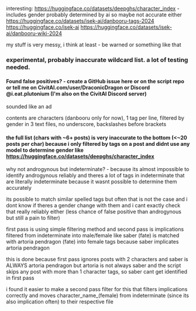 interesting: https://huggingface.co/datasets/deepghs/character_index - includes gender probably determined by ai so maybe not accurate either
https://huggingface.co/datasets/isek-ai/danbooru-tags-2024
https://huggingface.co/isek-ai
https://huggingface.co/datasets/isek-ai/danbooru-wiki-2024

my stuff is very messy, i think at least - be warned or something like that

### experimental, probably inaccurate wildcard list. **a lot of testing needed**.

#### Found false positives? - create a GitHub issue here or on the script repo or tell me on CivitAI.com/user/DraconicDragon or Discord @i.eat.plutonium (I'm also on the CivitAI Discord server)

sounded like an ad

contents are characters (danbooru only for now), 1 tag per line, filtered by gender in 3 text files, no underscore, backslashes before brackets

#### the full list (chars with ~6+ posts) is very inaccurate to the bottom (<~20 posts per char) because i only filtered by tags on a post and didnt use any model to determine gender like https://huggingface.co/datasets/deepghs/character_index


why not androgynous but indeterminate? - because its almost impossible to identify androgynous reliably and theres a lot of tags in indeterminate that are literally indeterminate because it wasnt possible to determine them accurately

its possible to match similar spelled tags but often that is not the case and i dont know if theres a gender change with them and i cant exactly check that really reliably either (less chance of false positive than androgynous but still a pain to filter)

first pass is using simple filtering method and second pass is implications filtered from indeterminate into male/female like saber \(fate\) is matched with artoria pendragon \(fate\) into female tags because saber implicates artoria pendragon

this is done because first pass ignores posts with 2 characters and saber is ALWAYS artoria pendragon but artoria is not always saber and the script skips any post with more than 1 character tags, so saber cant get identified in first pass

i found it easier to make a second pass filter for this that filters implications correctly and moves character_name_(female) from indeterminate (since its also implication often) to their respective file
